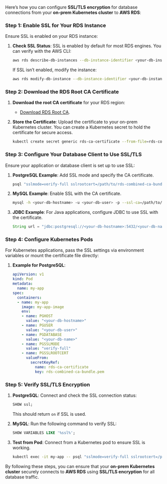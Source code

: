 Here’s how you can configure **SSL/TLS encryption** for database connections from your **on-prem Kubernetes cluster** to **AWS RDS**:

### Step 1: Enable SSL for Your RDS Instance

Ensure SSL is enabled on your RDS instance:

1. **Check SSL Status**: SSL is enabled by default for most RDS engines. You can verify with the AWS CLI:

   ```bash
   aws rds describe-db-instances --db-instance-identifier <your-db-instance-id>
   ```

   If SSL isn’t enabled, modify the instance:

   ```bash
   aws rds modify-db-instance --db-instance-identifier <your-db-instance-id> --enable-ssl --apply-immediately
   ```

### Step 2: Download the RDS Root CA Certificate

1. **Download the root CA certificate** for your RDS region:

   - [Download RDS Root CA](https://s3.amazonaws.com/rds-downloads/rds-combined-ca-bundle.pem).

2. **Store the Certificate**: Upload the certificate to your on-prem Kubernetes cluster. You can create a Kubernetes secret to hold the certificate for secure access.

   ```bash
   kubectl create secret generic rds-ca-certificate --from-file=rds-combined-ca-bundle.pem=/path/to/rds-combined-ca-bundle.pem --namespace <your-namespace>
   ```

### Step 3: Configure Your Database Client to Use SSL/TLS

Ensure your application or database client is set up to use SSL:

1. **PostgreSQL Example**: Add SSL mode and specify the CA certificate.

   ```bash
   psql "sslmode=verify-full sslrootcert=/path/to/rds-combined-ca-bundle.pem host=<your-db-hostname> dbname=<your-db-name> user=<your-db-user> password=<your-db-password>"
   ```

2. **MySQL Example**: Enable SSL with the CA certificate.

   ```bash
   mysql -h <your-db-hostname> -u <your-db-user> -p --ssl-ca=/path/to/rds-combined-ca-bundle.pem --ssl-mode=REQUIRED
   ```

3. **JDBC Example**: For Java applications, configure JDBC to use SSL with the certificate.

   ```java
   String url = "jdbc:postgresql://<your-db-hostname>:5432/<your-db-name>?ssl=true&sslmode=verify-full&sslrootcert=/path/to/rds-combined-ca-bundle.pem";
   ```

### Step 4: Configure Kubernetes Pods

For Kubernetes applications, pass the SSL settings via environment variables or mount the certificate file directly:

1. **Example for PostgreSQL**:

   ```yaml
   apiVersion: v1
   kind: Pod
   metadata:
     name: my-app
   spec:
     containers:
     - name: my-app
       image: my-app-image
       env:
       - name: PGHOST
         value: "<your-db-hostname>"
       - name: PGUSER
         value: "<your-db-user>"
       - name: PGDATABASE
         value: "<your-db-name>"
       - name: PGSSLMODE
         value: "verify-full"
       - name: PGSSLROOTCERT
         valueFrom:
           secretKeyRef:
             name: rds-ca-certificate
             key: rds-combined-ca-bundle.pem
   ```

### Step 5: Verify SSL/TLS Encryption

1. **PostgreSQL**: Connect and check the SSL connection status:

   ```sql
   SHOW ssl;
   ```

   This should return `on` if SSL is used.

2. **MySQL**: Run the following command to verify SSL:

   ```sql
   SHOW VARIABLES LIKE '%ssl%';
   ```

3. **Test from Pod**: Connect from a Kubernetes pod to ensure SSL is working.

   ```bash
   kubectl exec -it my-app -- psql "sslmode=verify-full sslrootcert=/path/to/rds-combined-ca-bundle.pem host=<your-db-hostname> dbname=<your-db-name> user=<your-db-user> password=<your-db-password>"
   ```

By following these steps, you can ensure that your **on-prem Kubernetes cluster** securely connects to **AWS RDS** using **SSL/TLS encryption** for all database traffic.
